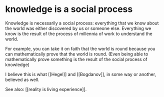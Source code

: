 # knowledge is a social process

Knowledge is necessarily a social process: everything that we know about the world was either discovered by us or someone else. Everything we know is the result of the process of millennia of work to understand the world.

For example, you can take it on faith that the world is round because you can mathematically prove that the world is round. (Even being able to mathematically prove something is the result of the social process of knowledge)

I believe this is what [[Hegel]] and [[Bogdanov]], in some way or another, believed as well.

See also: [[reality is living experience]].

